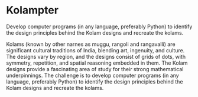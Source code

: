 # Kolampter
Develop computer programs (in any language, preferably Python) to identify the design principles behind the Kolam designs and recreate the kolams.


Kolams (known by other narnes as muggu, rangoli and rangavalli) are significant cultural traditions of India, blending art, ingenuity, and culture.
The designs vary by region, and the designs consist of grids of dots, with symmetry, repetition, and spatial reasoning embedded in them.
The Kolam designs provide a fascinating area of study for their strong mathematical underpinnings.
The challenge is to develop computer programs (in any language, preferably Python) to identify the design principles behind the Kolam designs and recreate the kolams.
